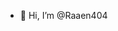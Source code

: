 - 👋 Hi, I’m @Raaen404


<!---
Raaen404/Raaen404 is a ✨ special ✨ repository because its `README.md` (this file) appears on your GitHub profile.
You can click the Preview link to take a look at your changes.
--->
